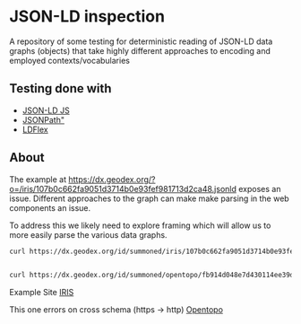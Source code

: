 # JSON-LD inspection 

A repository of some testing for deterministic reading of JSON-LD data graphs (objects)
that take highly different approaches to encoding and employed contexts/vocabularies


## Testing done with

* <a href="https://github.com/digitalbazaar/jsonld.js">JSON-LD JS</a>
* <a href="https://github.com/dchester/jsonpath">JSONPath"</a>
* <a href="https://github.com/LDflex/LDflex">LDFlex</a>

## About

The example at https://dx.geodex.org/?o=/iris/107b0c662fa9051d3714b0e93fef981713d2ca48.jsonld exposes an issue.
Different approaches to the graph can make make parsing in the web components an issue.

To address this we likely need to explore framing which will allow us to more easily parse
the various data graphs.  

```bash
curl https://dx.geodex.org/id/summoned/iris/107b0c662fa9051d3714b0e93fef981713d2ca48.jsonld >> iris.json


curl https://dx.geodex.org/id/summoned/opentopo/fb914d048e7d430114ee39d208ec5ddef37e151a.jsonld >> opentopo.json
```

Example Site
[IRIS](https://dx.geodex.org/?o=/iris/107b0c662fa9051d3714b0e93fef981713d2ca48.jsonld)

This one errors on cross schema (https -> http)
[Opentopo](https://dx.geodex.org/?o=/opentopo/fb914d048e7d430114ee39d208ec5ddef37e151a.jsonld)
